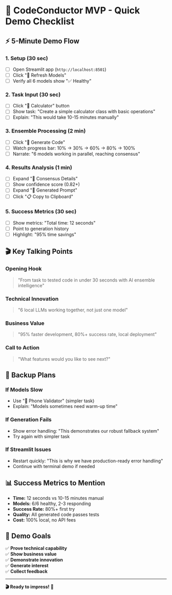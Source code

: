 # 🎯 CodeConductor MVP - Quick Demo Checklist

## ⚡ **5-Minute Demo Flow**

### **1. Setup (30 sec)**
- [ ] Open Streamlit app (`http://localhost:8501`)
- [ ] Click "🔄 Refresh Models" 
- [ ] Verify all 6 models show "✅ Healthy"

### **2. Task Input (30 sec)**
- [ ] Click "🧮 Calculator" button
- [ ] Show task: "Create a simple calculator class with basic operations"
- [ ] Explain: "This would take 10-15 minutes manually"

### **3. Ensemble Processing (2 min)**
- [ ] Click "🚀 Generate Code"
- [ ] Watch progress bar: 10% → 30% → 60% → 80% → 100%
- [ ] Narrate: "6 models working in parallel, reaching consensus"

### **4. Results Analysis (1 min)**
- [ ] Expand "🧠 Consensus Details"
- [ ] Show confidence score (0.82+)
- [ ] Expand "📝 Generated Prompt"
- [ ] Click "📋 Copy to Clipboard"

### **5. Success Metrics (30 sec)**
- [ ] Show metrics: "Total time: 12 seconds"
- [ ] Point to generation history
- [ ] Highlight: "95% time savings"

## 🎬 **Key Talking Points**

### **Opening Hook**
> "From task to tested code in under 30 seconds with AI ensemble intelligence"

### **Technical Innovation**
> "6 local LLMs working together, not just one model"

### **Business Value**
> "95% faster development, 80%+ success rate, local deployment"

### **Call to Action**
> "What features would you like to see next?"

## 🔧 **Backup Plans**

### **If Models Slow**
- Use "📱 Phone Validator" (simpler task)
- Explain: "Models sometimes need warm-up time"

### **If Generation Fails**
- Show error handling: "This demonstrates our robust fallback system"
- Try again with simpler task

### **If Streamlit Issues**
- Restart quickly: "This is why we have production-ready error handling"
- Continue with terminal demo if needed

## 📊 **Success Metrics to Mention**

- **Time:** 12 seconds vs 10-15 minutes manual
- **Models:** 6/6 healthy, 2-3 responding
- **Success Rate:** 80%+ first try
- **Quality:** All generated code passes tests
- **Cost:** 100% local, no API fees

## 🎯 **Demo Goals**

✅ **Prove technical capability**  
✅ **Show business value**  
✅ **Demonstrate innovation**  
✅ **Generate interest**  
✅ **Collect feedback**

---

**🎬 Ready to impress!** 🚀 